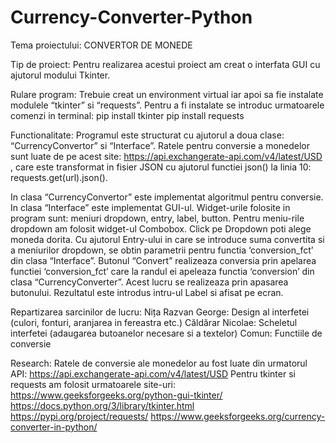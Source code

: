# Currency-Converter-Python
Tema proiectului:
CONVERTOR DE MONEDE

Tip de proiect:
Pentru realizarea acestui proiect am creat o interfata GUI cu ajutorul modului Tkinter.

Rulare program:
Trebuie creat un environment virtual iar apoi sa fie instalate modulele “tkinter” si “requests”. 
Pentru a fi instalate se introduc urmatoarele comenzi in terminal:   pip install tkinter  pip install requests

Functionalitate:
Programul este structurat cu ajutorul a doua clase: “CurrencyConvertor” si “Interface”.
Ratele pentru conversie a monedelor sunt luate de pe acest site: https://api.exchangerate-api.com/v4/latest/USD , care este transformat in fisier JSON cu ajutorul functiei json() la linia 10: requests.get(url).json(). 

In clasa “CurrencyConvertor” este implementat algoritmul pentru conversie. In clasa “Interface” este implementat GUI-ul.
Widget-urile folosite in program sunt: meniuri dropdown, entry, label, button.
Pentru meniu-rile dropdown am folosit widget-ul Combobox. Click pe Dropdown poti alege moneda dorita.
Cu ajutorul Entry-ului in care se introduce suma convertita si a meniurilor dropdown, se obtin parametrii pentru functia ‘conversion_fct’ din clasa “Interface”.
Butonul “Convert” realizeaza conversia prin apelarea functiei ‘conversion_fct’ care la randul ei apeleaza functia ‘conversion’ din clasa “CurrencyConverter”. Acest lucru se realizeaza prin apasarea butonului. Rezultatul este introdus intru-ul Label si afisat pe ecran.

Repartizarea sarcinilor de lucru:
Nița Razvan George: Design al interfetei (culori, fonturi, aranjarea in fereastra etc.)
Căldărar Nicolae: Scheletul interfetei (adaugarea butoanelor necesare si a textelor)
Comun: Functiile de conversie

Research:
Ratele de conversie ale monedelor au fost luate din urmatorul API: https://api.exchangerate-api.com/v4/latest/USD
Pentru tkinter si requests am folosit urmatoarele site-uri:
https://www.geeksforgeeks.org/python-gui-tkinter/
https://docs.python.org/3/library/tkinter.html
https://pypi.org/project/requests/
https://www.geeksforgeeks.org/currency-converter-in-python/
